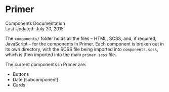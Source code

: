 Primer
===
Components Documentation  
Last Updated: July 20, 2015

The `components/` folder holds all the files – HTML, SCSS, and, if required, JavaScript – for the components in Primer. Each component is broken out in its own directory, with the SCSS file being imported into `components.scss`, which is then imported into the main `primer.scss` file.

The current components in Primer are:

- Buttons
- Date (subcomponent)
- Cards